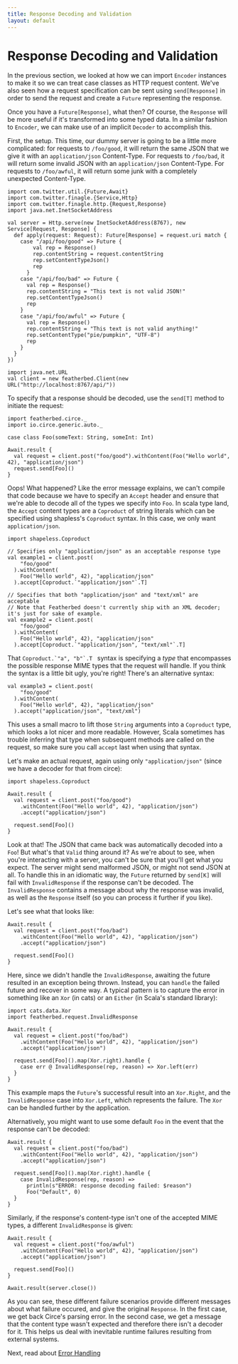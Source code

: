 ```yaml
---
title: Response Decoding and Validation
layout: default
---
```


# Response Decoding and Validation

In the previous section, we looked at how we can import `Encoder` instances to make it so we
can treat case classes as HTTP request content.  We've also seen how a request specification
can be sent using `send[Response]` in order to send the request and create a `Future` representing
the response.

Once you have a `Future[Response]`, what then?  Of course, the `Response` will be more useful if
it's transformed into some typed data.  In a similar fashion to `Encoder`, we can make use of
an implicit `Decoder` to accomplish this.

First, the setup.  This time, our dummy server is going to be a little more complicated: for
requests to `/foo/good`, it will return the same JSON that we give it with an `application/json`
Content-Type.  For requests to `/foo/bad`, it will return some invalid JSON with an `application/json`
Content-Type.  For requests to `/foo/awful`, it will return some junk with a completely
unexpected Content-Type.

```tut:book
import com.twitter.util.{Future,Await}
import com.twitter.finagle.{Service,Http}
import com.twitter.finagle.http.{Request,Response}
import java.net.InetSocketAddress

val server = Http.serve(new InetSocketAddress(8767), new Service[Request, Response] {
  def apply(request: Request): Future[Response] = request.uri match {
    case "/api/foo/good" => Future {
        val rep = Response()
        rep.contentString = request.contentString
        rep.setContentTypeJson()
        rep
      }
    case "/api/foo/bad" => Future {
      val rep = Response()
      rep.contentString = "This text is not valid JSON!"
      rep.setContentTypeJson()
      rep
    }
    case "/api/foo/awful" => Future {
      val rep = Response()
      rep.contentString = "This text is not valid anything!"
      rep.setContentType("pie/pumpkin", "UTF-8")
      rep
    }
  }
})

import java.net.URL
val client = new featherbed.Client(new URL("http://localhost:8767/api/"))
```

To specify that a response should be decoded, use the `send[T]` method to initiate the request:

```tut:book:nofail
import featherbed.circe._
import io.circe.generic.auto._

case class Foo(someText: String, someInt: Int)

Await.result {
  val request = client.post("foo/good").withContent(Foo("Hello world", 42), "application/json")
  request.send[Foo]()
}
```

Oops! What happened? Like the error message explains, we can't compile that code because we have
to specify an `Accept` header and ensure that we're able to decode all of the types we specify
into `Foo`.  In scala type land, the `Accept` content types are a `Coproduct` of string literals
which can be specified using shapless's `Coproduct` syntax.  In this case, we only want `application/json`.

```tut:book
import shapeless.Coproduct

// Specifies only "application/json" as an acceptable response type
val example1 = client.post(
    "foo/good"
  ).withContent(
    Foo("Hello world", 42), "application/json"
  ).accept[Coproduct.`"application/json"`.T]

// Specifies that both "application/json" and "text/xml" are acceptable
// Note that Featherbed doesn't currently ship with an XML decoder; it's just for sake of example.
val example2 = client.post(
    "foo/good"
  ).withContent(
    Foo("Hello world", 42), "application/json"
  ).accept[Coproduct.`"application/json", "text/xml"`.T]

```

That ``Coproduct.`"a", "b"`.T `` syntax is specifying a *type* that encompasses the possible response MIME types that
the request will handle. If you think the syntax is a little bit ugly, you're right! There's an alternative syntax:

```tut:book
val example3 = client.post(
    "foo/good"
  ).withContent(
    Foo("Hello world", 42), "application/json"
  ).accept("application/json", "text/xml")
```

This uses a small macro to lift those `String` arguments into a `Coproduct` type, which looks a lot nicer and more
readable. However, Scala sometimes has trouble inferring that type when subsequent methods are called on the request,
so make sure you call `accept` last when using that syntax.

Let's make an actual request, again using only `"application/json"` (since we have a decoder for that from circe):

```tut:book
import shapeless.Coproduct

Await.result {
  val request = client.post("foo/good")
    .withContent(Foo("Hello world", 42), "application/json")
    .accept("application/json")

  request.send[Foo]()
}
```

Look at that!  The JSON that came back was automatically decoded into a `Foo`!  But what's that `Valid`
thing around it?  As we're about to see, when you're interacting with a server, you can't be sure that
you'll get what you expect.  The server might send malformed JSON, or might not send JSON at all. To
handle this in an idiomatic way, the `Future` returned by `send[K]` will fail with `InvalidResponse` if
the response can't be decoded.  The `InvalidResponse` contains a message about why the response was invalid, 
as well as the `Response` itself (so you can process it further if you like).

Let's see what that looks like:

```tut:book:nofail
Await.result {
  val request = client.post("foo/bad")
    .withContent(Foo("Hello world", 42), "application/json")
    .accept("application/json")

  request.send[Foo]()
}
```

Here, since we didn't handle the `InvalidResponse`, awaiting the future resulted in an exception being thrown. Instead,
you can `handle` the failed future and recover in some way. A typical pattern is to capture the error in something like
an `Xor` (in cats) or an `Either` (in Scala's standard library):

```tut:book
import cats.data.Xor
import featherbed.request.InvalidResponse

Await.result {
  val request = client.post("foo/bad")
    .withContent(Foo("Hello world", 42), "application/json")
    .accept("application/json")

  request.send[Foo]().map(Xor.right).handle {
    case err @ InvalidResponse(rep, reason) => Xor.left(err)
  }
}
```

This example maps the `Future`'s successful result into an `Xor.Right`, and the `InvalidResponse` case into `Xor.Left`,
which represents the failure. The `Xor` can be handled further by the application.

Alternatively, you might want to use some default `Foo` in the event that the response can't be decoded:

```tut:book
Await.result {
  val request = client.post("foo/bad")
    .withContent(Foo("Hello world", 42), "application/json")
    .accept("application/json")

  request.send[Foo]().map(Xor.right).handle {
    case InvalidResponse(rep, reason) =>
      println(s"ERROR: response decoding failed: $reason")
      Foo("Default", 0)
  }
}
```

Similarly, if the response's content-type isn't one of the accepted MIME types, a different `InvalidResponse` is given:

```tut:book:nofail
Await.result {
  val request = client.post("foo/awful")
    .withContent(Foo("Hello world", 42), "application/json")
    .accept("application/json")

  request.send[Foo]()
}
```

```tut:invisible
Await.result(server.close())
```

As you can see, these different failure scenarios provide different messages about what failure occured,
and give the original `Response`.  In the first case, we get back Circe's parsing error.  In the second
case, we get a message that the content type wasn't expected and therefore there isn't a decoder for it.
This helps us deal with inevitable runtime failures resulting from external systems.

Next, read about [Error Handling](05-error-handling.html)
